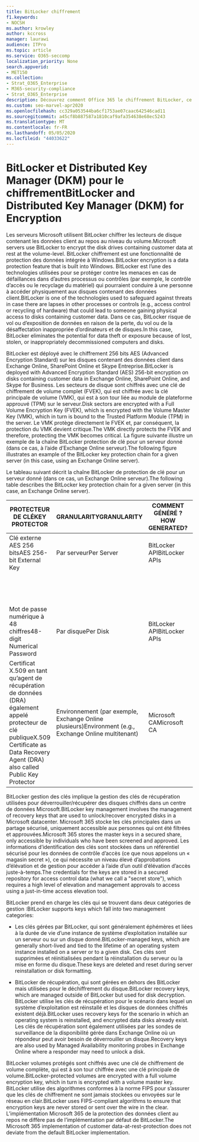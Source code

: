 ```yaml
---
title: BitLocker chiffrement
f1.keywords:
- NOCSH
ms.author: krowley
author: kccross
manager: laurawi
audience: ITPro
ms.topic: article
ms.service: O365-seccomp
localization_priority: None
search.appverid:
- MET150
ms.collection:
- Strat_O365_Enterprise
- M365-security-compliance
- Strat_O365_Enterprise
description: Découvrez comment Office 365 le chiffrement BitLocker, ce qui réduit le risque de vol de données en raison de la perte ou du vol d’ordinateurs et de disques.
ms.custom: seo-marvel-apr2020
ms.openlocfilehash: cc329a053544ba6cf1753ae07caac642546cad11
ms.sourcegitcommit: a45cf8b887587a1810caf9afa354638e68ec5243
ms.translationtype: MT
ms.contentlocale: fr-FR
ms.lasthandoff: 05/05/2020
ms.locfileid: "44033622"
---
```

# <a name="bitlocker-and-distributed-key-manager-dkm-for-encryption"></a><span data-ttu-id="316d2-103">BitLocker et Distributed Key Manager (DKM) pour le chiffrement</span><span class="sxs-lookup"><span data-stu-id="316d2-103">BitLocker and Distributed Key Manager (DKM) for Encryption</span></span>

<span data-ttu-id="316d2-104">Les serveurs Microsoft utilisent BitLocker chiffrer les lecteurs de disque contenant les données client au repos au niveau du volume.</span><span class="sxs-lookup"><span data-stu-id="316d2-104">Microsoft servers use BitLocker to encrypt the disk drives containing customer data at rest at the volume-level.</span></span> <span data-ttu-id="316d2-105">BitLocker chiffrement est une fonctionnalité de protection des données intégrée à Windows.</span><span class="sxs-lookup"><span data-stu-id="316d2-105">BitLocker encryption is a data protection feature that is built into Windows.</span></span> <span data-ttu-id="316d2-106">BitLocker est l’une des technologies utilisées pour se protéger contre les menaces en cas de défaillances dans d’autres processus ou contrôles (par exemple, le contrôle d’accès ou le recyclage du matériel) qui pourraient conduire à une personne à accéder physiquement aux disques contenant des données client.</span><span class="sxs-lookup"><span data-stu-id="316d2-106">BitLocker is one of the technologies used to safeguard against threats in case there are lapses in other processes or controls (e.g., access control or recycling of hardware) that could lead to someone gaining physical access to disks containing customer data.</span></span> <span data-ttu-id="316d2-107">Dans ce cas, BitLocker risque de vol ou d’exposition de données en raison de la perte, du vol ou de la désaffectation inappropriée d’ordinateurs et de disques.</span><span class="sxs-lookup"><span data-stu-id="316d2-107">In this case, BitLocker eliminates the potential for data theft or exposure because of lost, stolen, or inappropriately decommissioned computers and disks.</span></span>

<span data-ttu-id="316d2-108">BitLocker est déployé avec le chiffrement 256 bits AES (Advanced Encryption Standard) sur les disques contenant des données client dans Exchange Online, SharePoint Online et Skype Entreprise.</span><span class="sxs-lookup"><span data-stu-id="316d2-108">BitLocker is deployed with Advanced Encryption Standard (AES) 256-bit encryption on disks containing customer data in Exchange Online, SharePoint Online, and Skype for Business.</span></span> <span data-ttu-id="316d2-109">Les secteurs de disque sont chiffrés avec une clé de chiffrement de volume complet (FVEK), qui est chiffrée avec la clé principale de volume (VMK), qui est à son tour liée au module de plateforme approuvé (TPM) sur le serveur.</span><span class="sxs-lookup"><span data-stu-id="316d2-109">Disk sectors are encrypted with a Full Volume Encryption Key (FVEK), which is encrypted with the Volume Master Key (VMK), which in turn is bound to the Trusted Platform Module (TPM) in the server.</span></span> <span data-ttu-id="316d2-110">Le VMK protège directement le FVEK et, par conséquent, la protection du VMK devient critique.</span><span class="sxs-lookup"><span data-stu-id="316d2-110">The VMK directly protects the FVEK and therefore, protecting the VMK becomes critical.</span></span> <span data-ttu-id="316d2-111">La figure suivante illustre un exemple de la chaîne BitLocker protection de clé pour un serveur donné (dans ce cas, à l’aide d’Exchange Online serveur).</span><span class="sxs-lookup"><span data-stu-id="316d2-111">The following figure illustrates an example of the BitLocker key protection chain for a given server (in this case, using an Exchange Online server).</span></span>

<span data-ttu-id="316d2-112">Le tableau suivant décrit la chaîne BitLocker de protection de clé pour un serveur donné (dans ce cas, un Exchange Online serveur).</span><span class="sxs-lookup"><span data-stu-id="316d2-112">The following table describes the BitLocker key protection chain for a given server (in this case, an Exchange Online server).</span></span>

| <span data-ttu-id="316d2-113">PROTECTEUR DE CLÉ</span><span class="sxs-lookup"><span data-stu-id="316d2-113">KEY PROTECTOR</span></span> | <span data-ttu-id="316d2-114">GRANULARITY</span><span class="sxs-lookup"><span data-stu-id="316d2-114">GRANULARITY</span></span> | <span data-ttu-id="316d2-115">COMMENT GÉNÉRÉ ?</span><span class="sxs-lookup"><span data-stu-id="316d2-115">HOW GENERATED?</span></span> | <span data-ttu-id="316d2-116">OÙ EST-IL STOCKÉ ?</span><span class="sxs-lookup"><span data-stu-id="316d2-116">WHERE IS IT STORED?</span></span> | <span data-ttu-id="316d2-117">PROTECTION</span><span class="sxs-lookup"><span data-stu-id="316d2-117">PROTECTION</span></span> |
|--------------------------------------------------------------------------------|-------------------------------------------------|----------------|-------------------------|--------------------------------------------------------------------------------------------------|
| <span data-ttu-id="316d2-118">Clé externe AES 256 bits</span><span class="sxs-lookup"><span data-stu-id="316d2-118">AES 256-bit External Key</span></span> | <span data-ttu-id="316d2-119">Par serveur</span><span class="sxs-lookup"><span data-stu-id="316d2-119">Per Server</span></span> | <span data-ttu-id="316d2-120">BitLocker API</span><span class="sxs-lookup"><span data-stu-id="316d2-120">BitLocker APIs</span></span> | <span data-ttu-id="316d2-121">TPM ou secret-safe</span><span class="sxs-lookup"><span data-stu-id="316d2-121">TPM or Secret Safe</span></span> | <span data-ttu-id="316d2-122">Lockbox/Access Control</span><span class="sxs-lookup"><span data-stu-id="316d2-122">Lockbox / Access Control</span></span> |
|  |  |  | <span data-ttu-id="316d2-123">Registre du serveur de boîtes aux lettres</span><span class="sxs-lookup"><span data-stu-id="316d2-123">Mailbox Server Registry</span></span> | <span data-ttu-id="316d2-124">TPM chiffré</span><span class="sxs-lookup"><span data-stu-id="316d2-124">TPM encrypted</span></span> |
| <span data-ttu-id="316d2-125">Mot de passe numérique à 48 chiffres</span><span class="sxs-lookup"><span data-stu-id="316d2-125">48-digit Numerical Password</span></span> | <span data-ttu-id="316d2-126">Par disque</span><span class="sxs-lookup"><span data-stu-id="316d2-126">Per Disk</span></span> | <span data-ttu-id="316d2-127">BitLocker API</span><span class="sxs-lookup"><span data-stu-id="316d2-127">BitLocker APIs</span></span> | <span data-ttu-id="316d2-128">Active Directory</span><span class="sxs-lookup"><span data-stu-id="316d2-128">Active Directory</span></span> | <span data-ttu-id="316d2-129">Lockbox/Access Control</span><span class="sxs-lookup"><span data-stu-id="316d2-129">Lockbox / Access Control</span></span> |
| <span data-ttu-id="316d2-130">Certificat X.509 en tant qu’agent de récupération de données (DRA) également appelé protecteur de clé publique</span><span class="sxs-lookup"><span data-stu-id="316d2-130">X.509 Certificate as Data Recovery Agent (DRA) also called Public Key Protector</span></span> | <span data-ttu-id="316d2-131">Environnement (par exemple, Exchange Online plusieurs)</span><span class="sxs-lookup"><span data-stu-id="316d2-131">Environment (e.g., Exchange Online multitenant)</span></span> | <span data-ttu-id="316d2-132">Microsoft CA</span><span class="sxs-lookup"><span data-stu-id="316d2-132">Microsoft CA</span></span> | <span data-ttu-id="316d2-133">Système de build</span><span class="sxs-lookup"><span data-stu-id="316d2-133">Build System</span></span> | <span data-ttu-id="316d2-134">Aucun utilisateur n’a le mot de passe complet pour la clé privée.</span><span class="sxs-lookup"><span data-stu-id="316d2-134">No one user has the full password to the private key.</span></span> <span data-ttu-id="316d2-135">Le mot de passe est sous protection physique.</span><span class="sxs-lookup"><span data-stu-id="316d2-135">The password is under physical protection.</span></span> |


<span data-ttu-id="316d2-136">BitLocker gestion des clés implique la gestion des clés de récupération utilisées pour déverrouiller/récupérer des disques chiffrés dans un centre de données Microsoft.</span><span class="sxs-lookup"><span data-stu-id="316d2-136">BitLocker key management involves the management of recovery keys that are used to unlock/recover encrypted disks in a Microsoft datacenter.</span></span> <span data-ttu-id="316d2-137">Microsoft 365 stocke les clés principales dans un partage sécurisé, uniquement accessible aux personnes qui ont été filtrées et approuvées.</span><span class="sxs-lookup"><span data-stu-id="316d2-137">Microsoft 365 stores the master keys in a secured share, only accessible by individuals who have been screened and approved.</span></span> <span data-ttu-id="316d2-138">Les informations d’identification des clés sont stockées dans un référentiel sécurisé pour les données de contrôle d’accès (ce que nous appelons un « magasin secret »), ce qui nécessite un niveau élevé d’approbations d’élévation et de gestion pour accéder à l’aide d’un outil d’élévation d’accès juste-à-temps.</span><span class="sxs-lookup"><span data-stu-id="316d2-138">The credentials for the keys are stored in a secured repository for access control data (what we call a "secret store"), which requires a high level of elevation and management approvals to access using a just-in-time access elevation tool.</span></span>

<span data-ttu-id="316d2-139">BitLocker prend en charge les clés qui se trouvent dans deux catégories de gestion :</span><span class="sxs-lookup"><span data-stu-id="316d2-139">BitLocker supports keys which fall into two management categories:</span></span>

- <span data-ttu-id="316d2-140">Les clés gérées par BitLocker, qui sont généralement éphémères et liées à la durée de vie d’une instance de système d’exploitation installée sur un serveur ou sur un disque donné.</span><span class="sxs-lookup"><span data-stu-id="316d2-140">BitLocker-managed keys, which are generally short-lived and tied to the lifetime of an operating system instance installed on a server or to a given disk.</span></span> <span data-ttu-id="316d2-141">Ces clés sont supprimées et réinitialisées pendant la réinstallation du serveur ou la mise en forme du disque.</span><span class="sxs-lookup"><span data-stu-id="316d2-141">These keys are deleted and reset during server reinstallation or disk formatting.</span></span>

- <span data-ttu-id="316d2-142">BitLocker de récupération, qui sont gérées en dehors des BitLocker mais utilisées pour le déchiffrement du disque.</span><span class="sxs-lookup"><span data-stu-id="316d2-142">BitLocker recovery keys, which are managed outside of BitLocker but used for disk decryption.</span></span> <span data-ttu-id="316d2-143">BitLocker utilise les clés de récupération pour le scénario dans lequel un système d’exploitation est réinstallé et les disques de données chiffrés existent déjà.</span><span class="sxs-lookup"><span data-stu-id="316d2-143">BitLocker uses recovery keys for the scenario in which an operating system is reinstalled, and encrypted data disks already exist.</span></span> <span data-ttu-id="316d2-144">Les clés de récupération sont également utilisées par les sondes de surveillance de la disponibilité gérée dans Exchange Online où un répondeur peut avoir besoin de déverrouiller un disque.</span><span class="sxs-lookup"><span data-stu-id="316d2-144">Recovery keys are also used by Managed Availability monitoring probes in Exchange Online where a responder may need to unlock a disk.</span></span>

<span data-ttu-id="316d2-145">BitLocker volumes protégés sont chiffrés avec une clé de chiffrement de volume complète, qui est à son tour chiffrée avec une clé principale de volume.</span><span class="sxs-lookup"><span data-stu-id="316d2-145">BitLocker-protected volumes are encrypted with a full volume encryption key, which in turn is encrypted with a volume master key.</span></span> <span data-ttu-id="316d2-146">BitLocker utilise des algorithmes conformes à la norme FIPS pour s’assurer que les clés de chiffrement ne sont jamais stockées ou envoyées sur le réseau en clair.</span><span class="sxs-lookup"><span data-stu-id="316d2-146">BitLocker uses FIPS-compliant algorithms to ensure that encryption keys are never stored or sent over the wire in the clear.</span></span> <span data-ttu-id="316d2-147">L’implémentation Microsoft 365 de la protection des données client au repos ne diffère pas de l’implémentation par défaut de BitLocker.</span><span class="sxs-lookup"><span data-stu-id="316d2-147">The Microsoft 365 implementation of customer data-at-rest-protection does not deviate from the default BitLocker implementation.</span></span>
